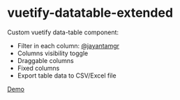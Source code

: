 # vuetify-datatable-extended

Custom vuetify data-table component:

- Filter in each column: [@jayantamgr](https://medium.com/@jayantamgr/dynamic-multi-filter-data-table-using-vuejs-and-vuetify-308c3ae92b8c)
- Columns visibility toggle
- Draggable columns
- Fixed columns
- Export table data to CSV/Excel file

[Demo](https://zharuk-alex.github.io/vuetify-datatable-extended/)
